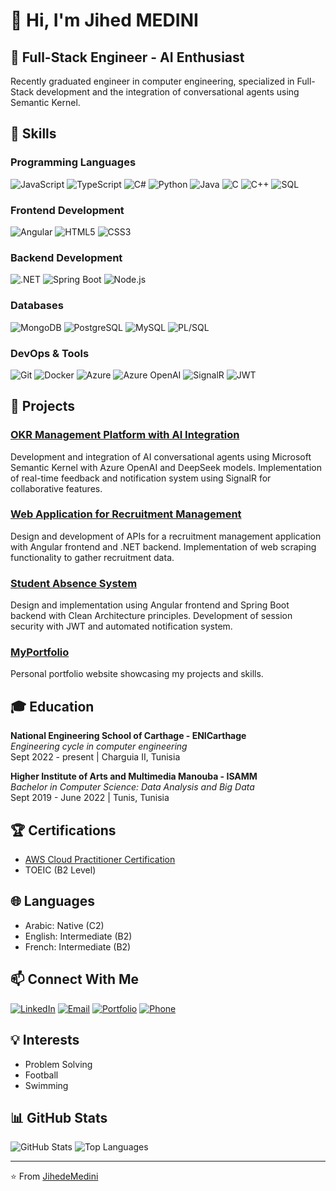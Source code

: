 # 👋 Hi, I'm Jihed MEDINI

## 💼 Full-Stack Engineer - AI Enthusiast

Recently graduated engineer in computer engineering, specialized in Full-Stack development and the integration of conversational agents using Semantic Kernel.

## 🚀 Skills

### Programming Languages
![JavaScript](https://img.shields.io/badge/-JavaScript-F7DF1E?style=flat-square&logo=javascript&logoColor=black)
![TypeScript](https://img.shields.io/badge/-TypeScript-3178C6?style=flat-square&logo=typescript&logoColor=white)
![C#](https://img.shields.io/badge/-C%23-239120?style=flat-square&logo=c-sharp&logoColor=white)
![Python](https://img.shields.io/badge/-Python-3776AB?style=flat-square&logo=python&logoColor=white)
![Java](https://img.shields.io/badge/-Java-007396?style=flat-square&logo=java&logoColor=white)
![C](https://img.shields.io/badge/-C-A8B9CC?style=flat-square&logo=c&logoColor=black)
![C++](https://img.shields.io/badge/-C++-00599C?style=flat-square&logo=c%2B%2B&logoColor=white)
![SQL](https://img.shields.io/badge/-SQL-4479A1?style=flat-square&logo=postgresql&logoColor=white)

### Frontend Development
![Angular](https://img.shields.io/badge/-Angular-DD0031?style=flat-square&logo=angular&logoColor=white)
![HTML5](https://img.shields.io/badge/-HTML5-E34F26?style=flat-square&logo=html5&logoColor=white)
![CSS3](https://img.shields.io/badge/-CSS3-1572B6?style=flat-square&logo=css3&logoColor=white)

### Backend Development
![.NET](https://img.shields.io/badge/-.NET-512BD4?style=flat-square&logo=.net&logoColor=white)
![Spring Boot](https://img.shields.io/badge/-Spring%20Boot-6DB33F?style=flat-square&logo=spring-boot&logoColor=white)
![Node.js](https://img.shields.io/badge/-Node.js-339933?style=flat-square&logo=node.js&logoColor=white)

### Databases
![MongoDB](https://img.shields.io/badge/-MongoDB-47A248?style=flat-square&logo=mongodb&logoColor=white)
![PostgreSQL](https://img.shields.io/badge/-PostgreSQL-336791?style=flat-square&logo=postgresql&logoColor=white)
![MySQL](https://img.shields.io/badge/-MySQL-4479A1?style=flat-square&logo=mysql&logoColor=white)
![PL/SQL](https://img.shields.io/badge/-PL%2FSQL-F80000?style=flat-square&logo=oracle&logoColor=white)

### DevOps & Tools
![Git](https://img.shields.io/badge/-Git-F05032?style=flat-square&logo=git&logoColor=white)
![Docker](https://img.shields.io/badge/-Docker-2496ED?style=flat-square&logo=docker&logoColor=white)
![Azure](https://img.shields.io/badge/-Azure-0078D4?style=flat-square&logo=microsoft-azure&logoColor=white)
![Azure OpenAI](https://img.shields.io/badge/-Azure%20OpenAI-0078D4?style=flat-square&logo=microsoft-azure&logoColor=white)
![SignalR](https://img.shields.io/badge/-SignalR-512BD4?style=flat-square&logo=.net&logoColor=white)
![JWT](https://img.shields.io/badge/-JWT-000000?style=flat-square&logo=json-web-tokens&logoColor=white)

## 🔭 Projects

### [OKR Management Platform with AI Integration](https://github.com/JihedeMedini/OKR_PROJECT)
Development and integration of AI conversational agents using Microsoft Semantic Kernel with Azure OpenAI and DeepSeek models. Implementation of real-time feedback and notification system using SignalR for collaborative features.

### [Web Application for Recruitment Management](https://github.com/JihedeMedini/RecruitmentManagement)
Design and development of APIs for a recruitment management application with Angular frontend and .NET backend. Implementation of web scraping functionality to gather recruitment data.

### [Student Absence System](https://github.com/JihedeMedini/StudentAbsenceSystem)
Design and implementation using Angular frontend and Spring Boot backend with Clean Architecture principles. Development of session security with JWT and automated notification system.

### [MyPortfolio](https://github.com/JihedeMedini/MyPortfolio)
Personal portfolio website showcasing my projects and skills.

## 🎓 Education

**National Engineering School of Carthage - ENICarthage**  
*Engineering cycle in computer engineering*  
Sept 2022 - present | Charguia II, Tunisia

**Higher Institute of Arts and Multimedia Manouba - ISAMM**  
*Bachelor in Computer Science: Data Analysis and Big Data*  
Sept 2019 - June 2022 | Tunis, Tunisia

## 🏆 Certifications
- [AWS Cloud Practitioner Certification](https://www.credly.com/badges/52efaabd-3588-4af8-a372-4bc937cedd81/public_url)
- TOEIC (B2 Level)

## 🌐 Languages
- Arabic: Native (C2)
- English: Intermediate (B2)
- French: Intermediate (B2)

## 📫 Connect With Me

[![LinkedIn](https://img.shields.io/badge/-LinkedIn-0A66C2?style=flat-square&logo=linkedin&logoColor=white)](https://www.linkedin.com/in/jihed-medini/)
[![Email](https://img.shields.io/badge/-Email-D14836?style=flat-square&logo=gmail&logoColor=white)](mailto:jihede.medini@gmail.com)
[![Portfolio](https://img.shields.io/badge/-Portfolio-000000?style=flat-square&logo=react&logoColor=white)](https://jihedmedini.vercel.app/)
[![Phone](https://img.shields.io/badge/-+216%2093%20522%20921-25D366?style=flat-square&logo=whatsapp&logoColor=white)](tel:+21693522921)

## 💡 Interests
- Problem Solving
- Football
- Swimming

## 📊 GitHub Stats

![GitHub Stats](https://github-readme-stats.vercel.app/api?username=JihedeMedini&show_icons=true&theme=radical)
![Top Languages](https://github-readme-stats.vercel.app/api/top-langs/?username=JihedeMedini&layout=compact&theme=radical)

---

⭐️ From [JihedeMedini](https://github.com/JihedeMedini) 
